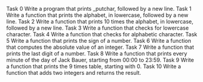 Task 0 Write a program that prints _putchar, followed by a new line.
Task 1 Write a function that prints the alphabet, in lowercase, followed by a new line.
Task 2 Write a function that prints 10 times the alphabet, in lowercase, followed by a new line.
Task 3 Write a function that checks for lowercase character.
Task 4 Write a function that checks for alphabetic character.
Task 5 Write a function that prints the sign of a number.
Task 6 Write a function that computes the absolute value of an integer.
Task 7 Write a function that prints the last digit of a number.
Task 8 Write a function that prints every minute of the day of Jack Bauer, starting from 00:00 to 23:59.
Task 9 Write a function that prints the 9 times table, starting with 0.
Task 10 Write a function that adds two integers and returns the result.
